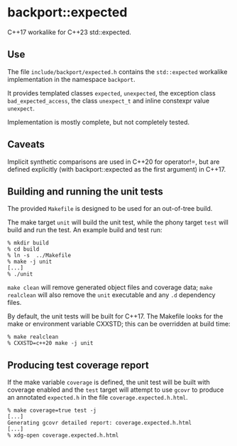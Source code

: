 # backport::expected

C++17 workalike for C++23 std::expected.

## Use

The file `include/backport/expected.h` contains the `std::expected` workalike
implementation in the namespace `backport`.

It provides templated classes `expected`, `unexpected`, the exception class
`bad_expected_access`, the class `unexpect_t` and inline constexpr value
`unexpect`.

Implementation is mostly complete, but not completely tested.

## Caveats

Implicit synthetic comparisons are used in C++20 for operator!=, but are defined
explicitly (with backport::expected as the first argument) in C++17.

## Building and running the unit tests

The provided `Makefile` is designed to be used for an out-of-tree build.

The make target `unit` will build the unit test, while the phony target
`test` will build and run the test. An example build and test run:

```
% mkdir build
% cd build
% ln -s  ../Makefile
% make -j unit
[...]
% ./unit
```

`make clean` will remove generated object files and coverage data;
`make realclean` will also remove the `unit` executable and any `.d` dependency files.

By default, the unit tests will be built for C++17. The Makefile looks for
the make or environment variable CXXSTD; this can be overridden at build time:

```
% make realclean
% CXXSTD=c++20 make -j unit
```

## Producing test coverage report

If the make variable `coverage` is defined, the unit test will be built with
coverage enabled and the `test` target will attempt to use `gcovr` to produce
an annotated `expected.h` in the file `coverage.expected.h.html`.

```
% make coverage=true test -j
[...]
Generating gcovr detailed report: coverage.expected.h.html
[...]
% xdg-open coverage.expected.h.html
```


